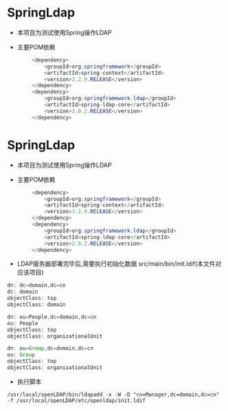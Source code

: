 # SpringLdap
* 本项目为测试使用Spring操作LDAP

* 主要POM依赖
```Java
		<dependency>
			<groupId>org.springframework</groupId>
			<artifactId>spring-context</artifactId>
			<version>3.2.9.RELEASE</version>
		</dependency>
		<dependency>
			<groupId>org.springframework.ldap</groupId>
			<artifactId>spring-ldap-core</artifactId>
			<version>2.0.2.RELEASE</version>
		</dependency>
```
# SpringLdap
* 本项目为测试使用Spring操作LDAP

* 主要POM依赖
```Java
		<dependency>
			<groupId>org.springframework</groupId>
			<artifactId>spring-context</artifactId>
			<version>3.2.9.RELEASE</version>
		</dependency>
		<dependency>
			<groupId>org.springframework.ldap</groupId>
			<artifactId>spring-ldap-core</artifactId>
			<version>2.0.2.RELEASE</version>
		</dependency>
```

* LDAP服务器部署完毕后,需要执行初始化数据	src/main/bin/init.ldif(本文件对应该项目)
```java
dn: dc=domain,dc=cn
dc: domain
objectClass: top
objectClass: domain

dn: ou=People,dc=domain,dc=cn
ou: People
objectClass: top
objectClass: organizationalUnit

dn: ou=Group,dc=domain,dc=cn
ou: Group
objectClass: top
objectClass: organizationalUnit
```
* 执行脚本
```base
/usr/local/openLDAP/bin/ldapadd -x -W -D "cn=Manager,dc=domain,dc=cn" -f /usr/local/openLDAP/etc/openldap/init.ldif
```
